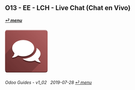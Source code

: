 ## O13 - EE - LCH - Live Chat (Chat en Vivo)
#### [_&#x23CE; menu_](/o13/ee/o13-ee-guides_menu.md)  
### ![lvc](/doc/img/im_livechat.png)
	
###### Odoo Guides - v1_02 &nbsp; 2019-07-28  [_&#x23CE; menu_](/o13/ee/o13-ee-guides_menu.md)  
